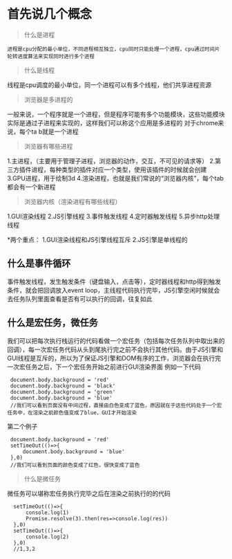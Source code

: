 # 首先说几个概念

> 什么是进程

  `进程是cpu分配的最小单位，不同进程相互独立，cpu同时只能处理一个进程，cpu通过时间片轮转进度算法来实现同时进行多个进程`

> 什么是线程

  线程是cpu调度的最小单位，同一个进程可以有多个线程，他们共享进程资源

> 浏览器是多进程的

  一般来说，一个程序就是一个进程，但是程序可能有多个功能模块，这些功能模块实际是通过子进程来实现的，这样我们可以称这个应用是多进程的
  对于chrome来说，每个ta b就是一个进程

> 浏览器有哪些进程

  1.主进程，（主要用于管理子进程，浏览器的动作，交互，不可见的请求等）
  2.第三方插件进程，每种类型的插件对应一个类型，使用该插件的时候就会创建
  3.GPU进程，用于绘制3d
  4.渲染进程，也就是我们常说的“浏览器内核”，每个tab都会有一个新进程

> 浏览器内核（渲染进程有哪些线程）

1.GUI渲染线程
2.JS引擎线程
3.事件触发线程
4.定时器触发线程
5.异步http处理线程

*两个重点：
1.GUI渲染线程和JS引擎线程互斥
2.JS引擎是单线程的


## 什么是事件循环
   事件触发线程，发生触发条件（键盘输入，点击等），定时器线程和http得到触发条件，就会把回调放入event loop，主线程代码执行完毕，JS引擎空闲时候就会去任务队列里面查看是否有可以执行的回调，往复如此

## 什么是宏任务，微任务
   我们可以把每次执行栈运行的代码看做一个宏任务（包括每次任务队列中取出来的回调），每一次宏任务代码从头到尾执行完之前不会执行其他代码。由于JS引擎和GUI线程是互斥的，所以为了保证JS引擎和DOM有序的工作，浏览器会在执行完一次宏任务之后，下一个宏任务开始之前进行GUI渲染界面
   例如一下代码
   ```
    document.body.background = 'red'
    document.body.background = 'black'
    document.body.background = 'green'
    document.body.background = 'blue'
    //我们可以看到页面没有中间过程，直接由白色变成了蓝色，原因就在于这些代码处于一个宏任务中，在渲染之前颜色值变成了blue，GUI才开始渲染
   ```
   第二个例子
   ```
    document.body.background = 'red'
    setTimeOut(()=>{
        document.body.background = 'blue'
    },0)
    //我们可以看到页面的颜色变成了红色，很快变成了蓝色
   ```

> 什么是微任务

  微任务可以堪称宏任务执行完毕之后在渲染之前执行的的代码
  ```
    setTimeOut(()=>{
        console.log(1)
        Promise.resolve(3).then(res=>console.log(res))
    },0)
    setTimeOut(()=>{
        console.log(2)
    },0)
    //1,3,2
  ```
    


  